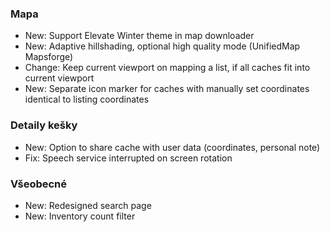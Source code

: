 ### Mapa
- New: Support Elevate Winter theme in map downloader
- New: Adaptive hillshading, optional high quality mode (UnifiedMap Mapsforge)
- Change: Keep current viewport on mapping a list, if all caches fit into current viewport
- New: Separate icon marker for caches with manually set coordinates identical to listing coordinates

### Detaily kešky
- New: Option to share cache with user data (coordinates, personal note)
- Fix: Speech service interrupted on screen rotation

### Všeobecné
- New: Redesigned search page
- New: Inventory count filter
